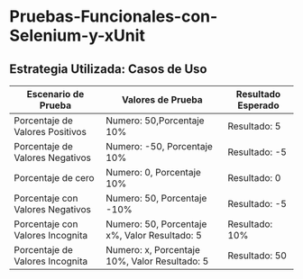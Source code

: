 # Pruebas-Funcionales-con-Selenium-y-xUnit
## Estrategia Utilizada: Casos de Uso 
| Escenario de Prueba | Valores de Prueba      | Resultado Esperado  |
| -------------------- | ---------------------- | -------------------- |
| Porcentaje de Valores Positivos | Numero: 50,Porcentaje 10% | Resultado: 5 |
| Porcentaje de Valores Negativos | Numero: -50, Porcentaje 10% | Resultado: -5 |
| Porcentaje de cero | Numero: 0, Porcentaje 10% | Resultado: 0 
| Porcentaje con Valores Negativos | Numero: 50, Porcentaje -10% | Resultado: -5
| Porcentaje con Valores Incognita | Numero: 50, Porcentaje x%, Valor Resultado: 5 | Resultado: 10%
| Porcentaje de Valores Incognita | Numero: x, Porcentaje 10%, Valor Resultado: 5 | Resultado: 50 |

